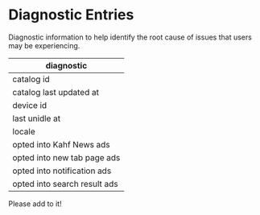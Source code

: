 # Diagnostic Entries

Diagnostic information to help identify the root cause of issues that users may be experiencing.

| diagnostic  |
|---|
| catalog id  |
| catalog last updated at  |
| device id  |
| last unidle at  |
| locale  |
| opted into Kahf News ads  |
| opted into new tab page ads  |
| opted into notification ads  |
| opted into search result ads  |

Please add to it!
